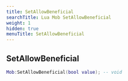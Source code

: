 ```yaml
---
title: SetAllowBeneficial
searchTitle: Lua Mob SetAllowBeneficial
weight: 1
hidden: true
menuTitle: SetAllowBeneficial
---
```

## SetAllowBeneficial
```lua
Mob:SetAllowBeneficial(bool value); -- void
```